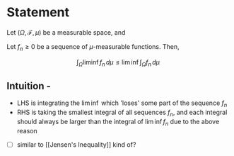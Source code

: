 # Statement

Let $(\Omega, \mathcal{F}, \mu)$ be a measurable space, and 
 
Let $f_{n}\geq 0$ be a sequence of $\mu$-measurable functions. Then,

$$
\int _{\Omega}\lim_{}\inf f_{n} \, d\mu \leq \lim\inf \int _{\Omega}f_{n} \, d\mu  
$$

## Intuition - 

- LHS is integrating the $\lim\inf$ which 'loses' some part of the sequence $f_{n}$
- RHS is taking the smallest integral of all sequences $f_{n}$, and each integral should always be larger than the integral of $\lim\inf f_{n}$ due to the above reason
- [ ] similar to [[Jensen's Inequality]] kind of?

